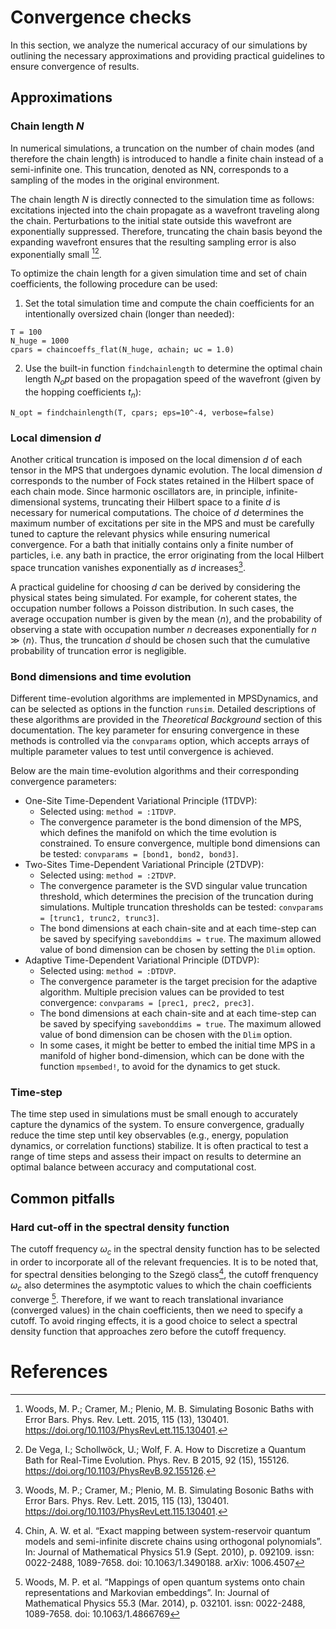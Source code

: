 # Convergence checks

In this section, we analyze the numerical accuracy of our simulations by outlining the necessary approximations and providing practical guidelines to ensure convergence of results.

## Approximations

### Chain length $N$
In numerical simulations, a truncation on the number of chain modes (and therefore the chain length) is introduced to handle a finite chain instead of a semi-infinite one. This truncation, denoted as NN, corresponds to a sampling of the modes in the original environment.

The chain length $N$ is directly connected to the simulation time as follows: excitations injected into the chain propagate as a wavefront traveling along the chain. Perturbations to the initial state outside this wavefront are exponentially suppressed. Therefore, truncating the chain basis beyond the expanding wavefront ensures that the resulting sampling error is also exponentially small  [^woods_simulating_2015][^DeVega_howto_2015].

To optimize the chain length for a given simulation time and set of chain coefficients, the following procedure can be used:

1. Set the total simulation time and compute the chain coefficients for an intentionally oversized chain (longer than needed):
```
T = 100 
N_huge = 1000
cpars = chaincoeffs_flat(N_huge, αchain; ωc = 1.0)
```
2. Use the built-in function `findchainlength` to determine the optimal chain length $N_opt$ based on the propagation speed of the wavefront (given by the hopping coefficients $t_n$):
```
N_opt = findchainlength(T, cpars; eps=10^-4, verbose=false)
```

### Local dimension $d$
Another critical truncation is imposed on the local dimension $d$ of each tensor in the MPS that undergoes dynamic evolution. The local dimension $d$ corresponds to the number of Fock states retained in the Hilbert space of each chain mode. Since harmonic oscillators are, in principle, infinite-dimensional systems, truncating their Hilbert space to a finite $d$ is necessary for numerical computations. The choice of $d$ determines the maximum number of excitations per site in the MPS and must be carefully tuned to capture the relevant physics while ensuring numerical convergence.
For a bath that initially contains only a finite number of particles, i.e. any bath in practice, the error originating from the local Hilbert space truncation vanishes exponentially as $d$ increases[^woods_simulating_2015]. 

A practical guideline for choosing $d$ can be derived by considering the physical states being simulated. For example, for coherent states, the occupation number follows a Poisson distribution. In such cases, the average occupation number is given by the mean $\langle n \rangle$, and the probability of observing a state with occupation number $n$ decreases exponentially for $n \gg \langle n \rangle$. Thus, the truncation $d$ should be chosen such that the cumulative probability of truncation error is negligible.

### Bond dimensions and time evolution
Different time-evolution algorithms are implemented in MPSDynamics, and can be selected as options in the function `runsim`. Detailed descriptions of these algorithms are provided in the *Theoretical Background* section of this documentation. The key parameter for ensuring convergence in these methods is controlled via the `convparams` option, which accepts arrays of multiple parameter values to test until convergence is achieved.

Below are the main time-evolution algorithms and their corresponding convergence parameters:
- One-Site Time-Dependent Variational Principle (1TDVP):
  - Selected using: `method = :1TDVP`.
  - The convergence parameter is the bond dimension of the MPS, which defines the manifold on which the time evolution is constrained. To ensure convergence, multiple bond dimensions can be tested: `convparams = [bond1, bond2, bond3]`.
- Two-Sites Time-Dependent Variational Principle (2TDVP):
  - Selected using: `method = :2TDVP`.
  - The convergence parameter is the SVD singular value truncation threshold, which determines the precision of the truncation during simulations. Multiple truncation thresholds can be tested: `convparams = [trunc1, trunc2, trunc3]`.
  - The bond dimensions at each chain-site and at each time-step can be saved by specifying `savebonddims = true`. The maximum allowed value of bond dimension can be chosen by setting the `Dlim` option.
- Adaptive Time-Dependent Variational Principle (DTDVP):
  - Selected using: `method = :DTDVP`.
  - The convergence parameter is the target precision for the adaptive algorithm. Multiple precision values can be provided to test convergence: `convparams = [prec1, prec2, prec3]`.
  - The bond dimensions at each chain-site and at each time-step can be saved by specifying `savebonddims = true`. The maximum allowed value of bond dimension can be chosen with the `Dlim` option.
  - In some cases, it might be better to embed the initial time MPS in a manifold of higher bond-dimension, which can be done with the function `mpsembed!`, to avoid for the dynamics to get stuck.
 
### Time-step 
The time step used in simulations must be small enough to accurately capture the dynamics of the system. To ensure convergence, gradually reduce the time step until key observables (e.g., energy, population dynamics, or correlation functions) stabilize. It is often practical to test a range of time steps and assess their impact on results to determine an optimal balance between accuracy and computational cost.

## Common pitfalls

### Hard cut-off in the spectral density function
The cutoff frequency $\omega_c$ in the spectral density function has to be selected in order to incorporate all of the relevant frequencies. It is to be noted that, for spectral densities belonging to the Szegö class[^chin_exact_2010], the cutoff frenquency $\omega_c$ also determines the asymptotic values to which the chain coefficients converge [^woods_mappings_2014]. Therefore, if we want to reach translational invariance (converged values) in the chain coefficients, then we need to specify a cutoff. To avoid ringing effects, it is a good choice to select a spectral density function that approaches zero before the cutoff frequency.


# References
[^woods_simulating_2015]: Woods, M. P.; Cramer, M.; Plenio, M. B. Simulating Bosonic Baths with Error Bars. Phys. Rev. Lett. 2015, 115 (13), 130401. https://doi.org/10.1103/PhysRevLett.115.130401.
[^DeVega_howto_2015]: De Vega, I.; Schollwöck, U.; Wolf, F. A. How to Discretize a Quantum Bath for Real-Time Evolution. Phys. Rev. B 2015, 92 (15), 155126. https://doi.org/10.1103/PhysRevB.92.155126.
[^woods_mappings_2014]: Woods,  M. P. et al. “Mappings of open quantum systems onto chain representations and Markovian embeddings”. In: Journal of Mathematical Physics 55.3 (Mar. 2014), p. 032101. issn: 0022-2488, 1089-7658. doi: 10.1063/1.4866769
[^chin_exact_2010]: Chin, A. W.  et al. “Exact mapping between system-reservoir quantum models and semi-infinite discrete chains using orthogonal polynomials”. In: Journal of Mathematical Physics 51.9 (Sept. 2010), p. 092109. issn: 0022-2488, 1089-7658. doi: 10.1063/1.3490188. arXiv: 1006.4507
